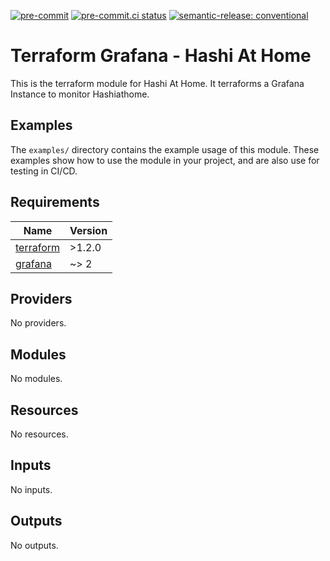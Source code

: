 [![pre-commit](https://img.shields.io/badge/pre--commit-enabled-brightgreen?logo=pre-commit&logoColor=white)](https://github.com/pre-commit/pre-commit) [![pre-commit.ci status](https://results.pre-commit.ci/badge/github/hashi-at-home/terraform-grafana-hashiathome/main.svg)](https://results.pre-commit.ci/latest/github/hashi-at-home/terraform-grafana-hashiathome/main) [![semantic-release: conventional](https://img.shields.io/badge/semantic--release-conventional-e10079?logo=semantic-release)](https://github.com/semantic-release/semantic-release)

# Terraform Grafana - Hashi At Home

This is the terraform module for Hashi At Home.
It terraforms a Grafana Instance to monitor Hashiathome.

## Examples

The `examples/` directory contains the example usage of this module.
These examples show how to use the module in your project, and are also use for testing in CI/CD.


<!-- BEGIN_TF_DOCS -->
## Requirements

| Name | Version |
|------|---------|
| <a name="requirement_terraform"></a> [terraform](#requirement\_terraform) | >1.2.0 |
| <a name="requirement_grafana"></a> [grafana](#requirement\_grafana) | ~> 2 |

## Providers

No providers.

## Modules

No modules.

## Resources

No resources.

## Inputs

No inputs.

## Outputs

No outputs.
<!-- END_TF_DOCS -->
